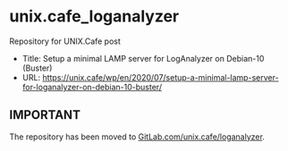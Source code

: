  
# unix.cafe_loganalyzer
Repository for UNIX.Cafe post

- Title:  Setup a minimal LAMP server for LogAnalyzer on Debian-10 (Buster)
- URL:    https://unix.cafe/wp/en/2020/07/setup-a-minimal-lamp-server-for-loganalyzer-on-debian-10-buster/

## IMPORTANT
The repository has been moved to [GitLab.com/unix.cafe/loganalyzer](https://gitlab.com/unix.cafe/loganalyzer).

